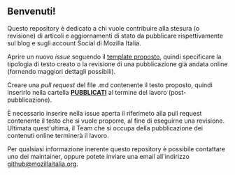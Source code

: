 
## Benvenuti!

Questo repository è dedicato a chi vuole contribuire alla stesura (o revisione) di articoli e aggiornamenti di stato da pubblicare rispettivamente sul blog e sugli account Social di Mozilla Italia.

Aprire un nuovo *issue* seguendo il [template proposto](https://github.com/MozillaItalia/Articoli-Post-mozilla-italia/blob/master/docs/issue_template.md), quindi specificare la tipologia di testo creato o la revisione di una pubblicazione già andata online (fornendo maggiori dettagli possibili).

Creare una *pull request* del file .md contenente il testo proposto, quindi inserirlo nella cartella [**PUBBLICATI**](https://github.com/MozillaItalia/Articoli-Post-mozilla-italia/tree/master/PUBBLICATI) al termine del lavoro (post-pubblicazione).

È necessario inserire nella issue aperta il riferimeto alla pull request contenente il testo che si vuole proporre, al fine di eseguirne una revisione. Ultimata quest'ultima, il Team che si occupa della pubblicazione dei contenuti online terminerà il lavoro.

Per qualsiasi informazione inerente questo repository è possibile contattare uno dei maintainer, oppure potete inviare una email all'indirizzo github@mozillaitalia.org.
